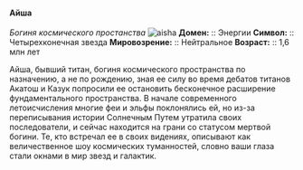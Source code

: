 #### Айша
*Богиня космического простанства*
![aisha](https://i.imgur.com/IURu2zJ.png)
**Домен:** :: Энергии
**Символ:**        :: Четырехконечная звезда
**Мировозрение:**   :: Нейтральное
**Возраст:**     :: 1,6 млн лет

Айша, бывший титан, богиня космического пространства по назначению, а не по рождению, зная ее силу во время дебатов титанов Акатош и Казук попросили ее остановить бесконечное расширение фундаментального пространства. В начале современного летоисчисления многие феи и эльфы поклонялись ей, но из-за переписывания истории Солнечным Путем утратила своих последователи, и сейчас находится на грани со статусом мертвой богини. Те, кто встречал ее в своих видениях, описывают как величественное шоу космических туманностей, словно ваши глаза стали окнами в мир звезд и галактик. 

